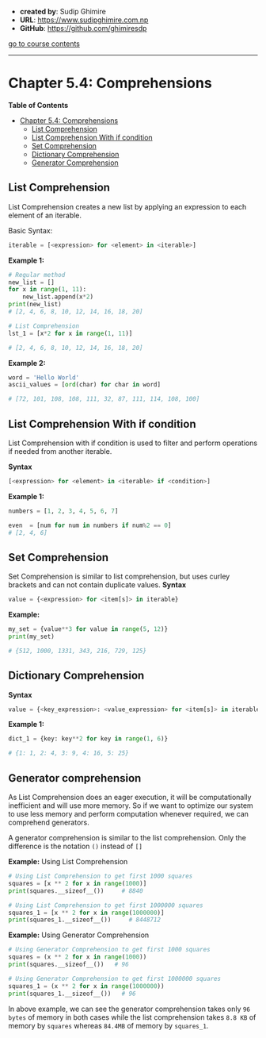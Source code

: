 - **created by**: Sudip Ghimire
- **URL**: https://www.sudipghimire.com.np
- **GitHub**: https://github.com/ghimiresdp

[go to course contents](https://github.com/ghimiresdp/python-level1/)
<hr>

# Chapter 5.4: Comprehensions

**Table of Contents**
- [Chapter 5.4: Comprehensions](#chapter-54-comprehensions)
    - [List Comprehension](#list-comprehension)
    - [List Comprehension With if condition](#list-comprehension-with-if-condition)
    - [Set Comprehension](#set-comprehension)
    - [Dictionary Comprehension](#dictionary-comprehension)
    - [Generator Comprehension](#generator-comprehension)

## List Comprehension
List Comprehension creates a new list by applying an expression to each element
of an iterable.


Basic Syntax:
```python
iterable = [<expression> for <element> in <iterable>]
```

**Example 1:**
```python
# Regular method
new_list = []
for x in range(1, 11):
    new_list.append(x*2)
print(new_list)
# [2, 4, 6, 8, 10, 12, 14, 16, 18, 20]

# List Comprehension
lst_1 = [x*2 for x in range(1, 11)]

# [2, 4, 6, 8, 10, 12, 14, 16, 18, 20]
```

**Example 2:**

```python
word = 'Hello World'
ascii_values = [ord(char) for char in word]

# [72, 101, 108, 108, 111, 32, 87, 111, 114, 108, 100]
```


## List Comprehension With if condition
List Comprehension with if condition is used to filter and perform operations
if needed from another iterable.

**Syntax**
```python
[<expression> for <element> in <iterable> if <condition>]
```

**Example 1:**
```python
numbers = [1, 2, 3, 4, 5, 6, 7]

even  = [num for num in numbers if num%2 == 0]
# [2, 4, 6]
```

## Set Comprehension
Set Comprehension is similar to list comprehension, but uses curley brackets
and can not contain duplicate values.
**Syntax**
```python
value = {<expression> for <item[s]> in iterable}
```
**Example:**
```python
my_set = {value**3 for value in range(5, 12)}
print(my_set)

# {512, 1000, 1331, 343, 216, 729, 125}
```

## Dictionary Comprehension
**Syntax**
```python
value = {<key_expression>: <value_expression> for <item[s]> in iterable}
```
**Example 1:**
```python
dict_1 = {key: key**2 for key in range(1, 6)}

# {1: 1, 2: 4, 3: 9, 4: 16, 5: 25}
```


## Generator comprehension

As List Comprehension does an eager execution, it will be computationally
inefficient and will use more memory. So if we want to optimize our system to
use less memory and perform computation whenever required, we can comprehend
generators.

A generator comprehension is similar to the list comprehension. Only the
difference is the notation `()` instead of `[]`

**Example:** Using List Comprehension
```python
# Using List Comprehension to get first 1000 squares
squares = [x ** 2 for x in range(1000)]
print(squares.__sizeof__())     # 8840

# Using List Comprehension to get first 1000000 squares
squares_1 = [x ** 2 for x in range(1000000)]
print(squares_1.__sizeof__())     # 8448712
```
**Example:** Using Generator Comprehension
```python
# Using Generator Comprehension to get first 1000 squares
squares = (x ** 2 for x in range(1000))
print(squares.__sizeof__())   # 96

# Using Generator Comprehension to get first 1000000 squares
squares_1 = (x ** 2 for x in range(1000000))
print(squares_1.__sizeof__())   # 96
```

In above example, we can see the generator comprehension takes only `96 bytes`
of memory in both cases while the list comprehension takes `8.8 KB` of memory
by `squares` whereas `84.4MB` of memory by `squares_1`.
